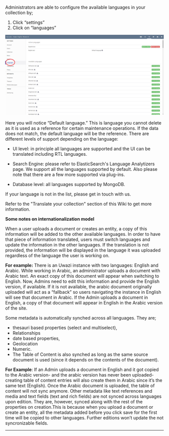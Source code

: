 Administrators are able to configure the available languages in your collection by;

1. Click “settings”
2. Click on “languages”

![](https://github.com/quincywiele/HURIDOCS-User-Manuals/blob/master/languages.png)

Here you will notice “Default language.” This is language you cannot delete as it is used as a reference for certain maintenance operations. If the data does not match, the default language will be the reference.
There are different levels of support depending on the language:
* UI level: in principle all languages are supported and the UI can be translated including RTL languages.

* Search Engine: please refer to ElasticSearch's Language Analytizers page. We support all the languages supported by default. Also please note that there are a few more supported via plug-ins.

* Database level: all languages supported by MongoDB.

If your language is not in the list, please get in touch with us.

Refer to the "Translate your collection" section of this Wiki to get more information.

**Some notes on internationalization model**

When a user uploads a document or creates an entity, a copy of this information will be added to the other available languages. In order to have that piece of information translated, users must switch languages and update the information in the other languages. If the translation is not provided, the information will be displayed in the language it was uploaded regardless of the language the user is working on.

**For example:** There is an Uwazi instance with two languages: English and Arabic. While working in Arabic, an administrator uploads a document with Arabic text. An exact copy of this document will appear when switching to English. 
Now, Admins need to edit this information and provide the English version, if available. If it is not available, the arabic document originally uploaded will act as a “fallback” so users navigating the instance in English will see that document in Arabic. If the Admin uploads a document in English, a copy of that document will appear in English in the Arabic version of the site. 

Some metadata is automatically synched across all languages. They are; 
* thesauri based properties (select and multiselect), 
* Relationships
* date based properties,
* Geolocation
* Numeric.
* The Table of Content is also synched as long as the same source document is used (since it depends on the contents of the document). 

**For Example**: If an Admin uploads a document in English and it got copied to the Arabic version- and the arabic version has never been uploaded- creating table of content entries will also create them in Arabic since it’s the same text (English). Once the Arabic document is uploaded, the table of content will not sync anymore.
Other metadata like text references and media and text fields (text and rich fields) are not synced across languages upon edition. They are, however, synced along with the rest of the properties on creation.This is because when you upload a document or create an entity, all the metadata added before you click save for the first time will be copied to other languages. Further editions won’t update the not syncronizable fields. 


***
